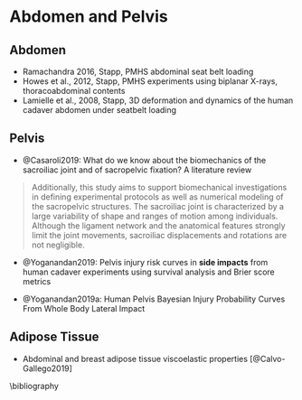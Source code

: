 # Abdomen and Pelvis


## Abdomen

- Ramachandra 2016, Stapp, PMHS abdominal seat belt loading
- Howes et al., 2012, Stapp, PMHS experiments using biplanar X-rays, thoracoabdominal contents
- Lamielle et al., 2008, Stapp, 3D deformation and dynamics of the human cadaver abdomen under seatbelt loading


## Pelvis

- @Casaroli2019: What do we know about the biomechanics of the sacroiliac joint and of sacropelvic fixation? A literature review

> Additionally, this study aims to support biomechanical investigations in defining experimental protocols as well as numerical modeling of the sacropelvic structures. The sacroiliac joint is characterized by a large variability of shape and ranges of motion among individuals. Although the ligament network and the anatomical features strongly limit the joint movements, sacroiliac displacements and rotations are not negligible.


- @Yoganandan2019: Pelvis injury risk curves in **side impacts** from human cadaver experiments using survival analysis and Brier score metrics

- @Yoganandan2019a: Human Pelvis Bayesian Injury Probability Curves From Whole Body Lateral Impact

## Adipose Tissue

- Abdominal and breast adipose tissue viscoelastic properties [@Calvo-Gallego2019]

\bibliography
